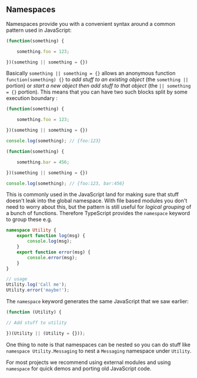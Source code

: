 ## Namespaces
Namespaces provide you with a convenient syntax around a common pattern used in JavaScript:

```ts
(function(something) {

    something.foo = 123;

})(something || something = {})
```

Basically `something || something = {}` allows an anonymous function `function(something) {}` to *add stuff to an existing object* (the `something ||` portion) or *start a new object then add stuff to that object* (the `|| something = {}` portion). This means that you can have two such blocks split by some execution boundary :

```ts
(function(something) {

    something.foo = 123;

})(something || something = {})

console.log(something); // {foo:123}

(function(something) {

    something.bar = 456;

})(something || something = {})

console.log(something); // {foo:123, bar:456}

```

This is commonly used in  the JavaScript land for making sure that stuff doesn't leak into the global namespace. With file based modules you don't need to worry about this, but the pattern is still useful for *logical grouping* of a bunch of functions. Therefore TypeScript provides the `namespace` keyword to group these e.g.

```ts
namespace Utility {
    export function log(msg) {
        console.log(msg);
    }
    export function error(msg) {
        console.error(msg);
    }
}

// usage
Utility.log('Call me');
Utility.error('maybe!');
```
The `namespace` keyword generates the same JavaScript that we saw earlier:

```ts
(function (Utility) {

// Add stuff to utility

})(Utility || (Utility = {}));
```

One thing to note is that namespaces can be nested so you can do stuff like `namespace Utility.Messaging` to nest a `Messaging` namespace under `Utility`.

For most projects we recommend using external modules and using `namespace` for quick demos and porting old JavaScript code.
